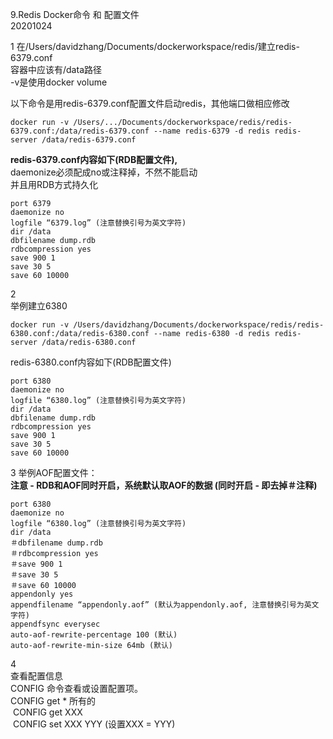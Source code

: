 9.Redis Docker命令 和 配置文件  
20201024

1
在/Users/davidzhang/Documents/dockerworkspace/redis/建立redis-6379.conf  
容器中应该有/data路径  
-v是使用docker volume  

以下命令是用redis-6379.conf配置文件启动redis，其他端口做相应修改
```
docker run -v /Users/.../Documents/dockerworkspace/redis/redis-6379.conf:/data/redis-6379.conf --name redis-6379 -d redis redis-server /data/redis-6379.conf
```

**redis-6379.conf内容如下(RDB配置文件),**   
daemonize必须配成no或注释掉，不然不能启动   
并且用RDB方式持久化

	port 6379
	daemonize no
	logfile “6379.log” (注意替换引号为英文字符)
	dir /data
	dbfilename dump.rdb
	rdbcompression yes
	save 900 1
	save 30 5
	save 60 10000

2  
举例建立6380  
```
docker run -v /Users/davidzhang/Documents/dockerworkspace/redis/redis-6380.conf:/data/redis-6380.conf --name redis-6380 -d redis redis-server /data/redis-6380.conf
```
redis-6380.conf内容如下(RDB配置文件)   

	port 6380
	daemonize no
	logfile “6380.log” (注意替换引号为英文字符)
	dir /data
	dbfilename dump.rdb
	rdbcompression yes
	save 900 1
	save 30 5
	save 60 10000

3
举例AOF配置文件：  
**注意 - RDB和AOF同时开启，系统默认取AOF的数据 (同时开启 - 即去掉＃注释)**  

	port 6380
	daemonize no
	logfile “6380.log” (注意替换引号为英文字符)
	dir /data
	＃dbfilename dump.rdb
	＃rdbcompression yes
	＃save 900 1
	＃save 30 5
	＃save 60 10000
	appendonly yes
	appendfilename “appendonly.aof” (默认为appendonly.aof, 注意替换引号为英文字符)
	appendfsync everysec
	auto-aof-rewrite-percentage 100 (默认)
	auto-aof-rewrite-min-size 64mb (默认)

4  
查看配置信息  
CONFIG 命令查看或设置配置项。   
CONFIG get * 所有的  
 CONFIG get XXX  
 CONFIG set XXX YYY (设置XXX = YYY)   